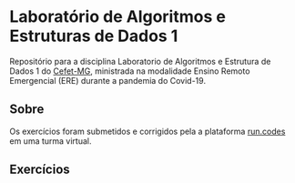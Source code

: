 # Laboratório de Algoritmos e Estruturas de Dados 1
Repositório para a disciplina Laboratorio de Algoritmos e Estrutura de Dados 1 do [Cefet-MG](https://cefetmg.br), ministrada na modalidade Ensino Remoto Emergencial (ERE) durante a pandemia do Covid-19.

## Sobre
Os exercícios  foram submetidos e corrigidos pela a plataforma [run.codes](https://run.codes/) em uma turma virtual.

## Exercícios
